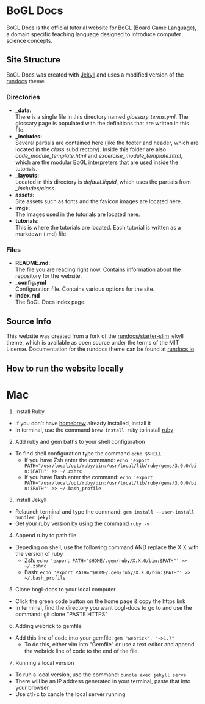 # BoGL Docs 
BoGL Docs is the official tutorial website for BoGL (Board Game Language), a domain specific teaching language designed to introduce computer science concepts.

## Site Structure

BoGL Docs was created with [Jekyll](https://jekyllrb.com/) and uses a modified version of the [rundocs](https://rundocs.io) theme.

### Directories
- **_data:**  
There is a single file in this directory named *glossary_terms.yml*. The glossary page is populated with the definitions that are written in this file.
- **_includes:**  
Several partials are contained here (like the footer and header, which are located in the *class* subdirectory). Inside this folder are also *code\_module\_template.html* and *excercise\_module\_template.html*, which are the modular BoGL interpreters that are used inside the tutorials.
- **_layouts:**  
Located in this directory is *default.liquid*, which uses the partials from *_includes/class*.
- **assets:**  
Site assets such as fonts and the favicon images are located here.
- **imgs:**  
The images used in the tutorials are located here.
- **tutorials:**  
This is where the tutorials are located. Each tutorial is written as a markdown (.md) file.

### Files
- **README.md:**  
The file you are reading right now. Contains information about the repository for the website.
- **_config.yml**  
Configuration file. Contains various options for the site.
- **index.md**  
The BoGL Docs index page.


## Source Info

This website was created from a fork of the [rundocs/starter-slim](https://github.com/rundocs/starter-slim/) jekyll theme, which is available as open source under the terms of the MIT License.
Documentation for the rundocs theme can be found at [rundocs.io](https://rundocs.io).

## How to run the website locally

# Mac
1) Install Ruby
  - If you don't have [homebrew](https://brew.sh/) already installed, install it
  - In terminal, use the command `brew install ruby` to install [ruby](https://jekyllrb.com/docs/installation/macos/)
2) Add ruby and gem baths to your shell configuration
  - To find shell configuration type the command `echo $SHELL`
    - If you have Zsh enter the command: `echo 'export PATH="/usr/local/opt/ruby/bin:/usr/local/lib/ruby/gems/3.0.0/bin:$PATH"' >> ~/.zshrc`
    - If you have Bash enter the command: `echo 'export PATH="/usr/local/opt/ruby/bin:/usr/local/lib/ruby/gems/3.0.0/bin:$PATH"' >> ~/.bash_profile`
3) Install Jekyll
  - Relaunch terminal and type the command: `gem install --user-install bundler jekyll`
  - Get your ruby version by using the command `ruby -v`
4) Append ruby to path file
  - Depeding on shell, use the following command AND replace the X.X with the version of ruby
    - Zsh: `echo 'export PATH="$HOME/.gem/ruby/X.X.0/bin:$PATH"' >> ~/.zshrc`
    - Bash: `echo 'export PATH="$HOME/.gem/ruby/X.X.0/bin:$PATH"' >> ~/.bash_profile`
5) Clone bogl-docs to your local computer
  - Click the green code button on the home page & copy the https link
  - In terminal, find the directory you want bogl-docs to go to and use the command: git clone "PASTE HTTPS"
6) Adding webrick to gemfile
  - Add this line of code into your gemfile: `gem "webrick", "~>1.7"`
    - To do this, either vim into "Gemfile" or use a text editor and append the webrick line of code to the end of the file.
7) Running a local version
  - To run a local version, use the command: `bundle exec jekyll serve`
  - There will be an IP address generated in your terminal, paste that into your browser
  - Use ctl+c to cancle the local server running

